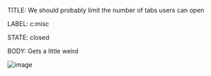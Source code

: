 TITLE:
We should probably limit the number of tabs users can open

LABEL:
c:misc

STATE:
closed

BODY:
Gets a little weird

![image](https://user-images.githubusercontent.com/29/37133289-42f5b2d0-2247-11e8-9f81-41a5b184a24f.png)



